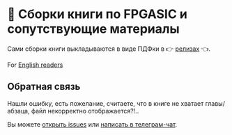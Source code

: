 # :closed_book: Сборки книги по FPGASIC и сопутствующие материалы

Сами сборки книги выкладываются в виде ПДФки в :point_right: [релизах](https://github.com/iDoka/mastering-fpgasic-book/releases) :point_left:.

For [English readers](README_en.md)


## Обратная связь

Нашли ошибку, есть пожелание, считаете, что в книге не хватает главы/абзаца, файл некорректно отображается?!..

Вы можете [открыть issues](https://github.com/iDoka/mastering-fpgasic-book/issues/new/choose) или [написать в телеграм-чат](https://t.me/joinchat/hvutlYBGU35mOGEy).













































